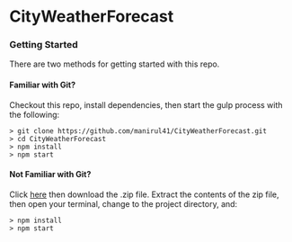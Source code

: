 # CityWeatherForecast

### Getting Started

There are two methods for getting started with this repo.

#### Familiar with Git?
Checkout this repo, install dependencies, then start the gulp process with the following:

```
> git clone https://github.com/manirul41/CityWeatherForecast.git
> cd CityWeatherForecast
> npm install
> npm start
```

#### Not Familiar with Git?
Click [here](https://github.com/manirul41/CityWeatherForecast/archive/master.zip) then download the .zip file.  Extract the contents of the zip file, then open your terminal, change to the project directory, and:

```
> npm install
> npm start
```
